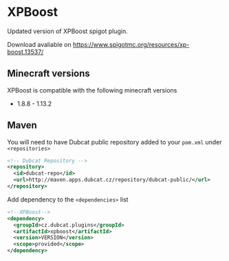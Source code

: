 # XPBoost
Updated version of XPBoost spigot plugin.

Download avaliable on https://www.spigotmc.org/resources/xp-boost.13537/

## Minecraft versions
XPBoost is compatible with the following minecraft versions

- 1.8.8 - 1.13.2

## Maven
You will need to have Dubcat public repository added to your `pom.xml` under `<repositories>`

```xml
<!-- Dubcat Repository -->
<repository>
  <id>dubcat-repo</id>
  <url>http://maven.apps.dubcat.cz/repository/dubcat-public/</url>
</repository>
```

Add dependency to the `<dependencies>` list

```xml
<!--XPBoost-->
<dependency>
  <groupId>cz.dubcat.plugins</groupId>
  <artifactId>xpboost</artifactId>
  <version>VERSION</version>
  <scope>provided</scope>
</dependency>
```
